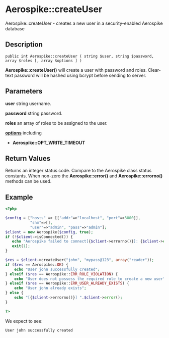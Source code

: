 
# Aerospike::createUser

Aerospike::createUser - creates a new user in a security-enabled Aerospike database

## Description

```
public int Aerospike::createUser ( string $user, string $password, array $roles [, array $options ] )
```

**Aerospike::createUser()** will create a user with password and roles.
Clear-text password will be hashed using bcrypt before sending to server.

## Parameters

**user** string username.

**password** string password.

**roles** an array of roles to be assigned to the user.

**[options](aerospike.md)** including
- **Aerospike::OPT_WRITE_TIMEOUT**

## Return Values

Returns an integer status code.  Compare to the Aerospike class status
constants.  When non-zero the **Aerospike::error()** and
**Aerospike::errorno()** methods can be used.

## Example

```php
<?php

$config = ["hosts" => [["addr"=>"localhost", "port"=>3000]],
           "shm"=>[],
           "user"=>"admin", "pass"=>"admin"];
$client = new Aerospike($config, true);
if (!$client->isConnected()) {
   echo "Aerospike failed to connect[{$client->errorno()}]: {$client->error()}\n";
   exit(1);
}

$res = $client->createUser("john", "mypass@123", array("reader"));
if ($res == Aerospike::OK) {
    echo "User john successfully created";
} elseif ($res == Aerospike::ERR_ROLE_VIOLATION) {
    echo "User does not possess the required role to create a new user";
} elseif ($res == Aerospike::ERR_USER_ALREADY_EXISTS) {
    echo "User john already exists";
} else {
    echo "[{$client->errorno()}] ".$client->error();
}

?>
```

We expect to see:

```
User john successfully created
```
